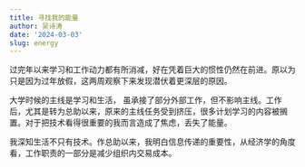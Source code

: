 ```yaml
---
title: 寻找我的能量
author: 吴诗涛
date: '2024-03-03'
slug: energy
---
```


过完年以来学习和工作动力都有所消减，好在凭着巨大的惯性仍然在前进。原以为只是因为过年放假，这两周观察下来发现潜伏着更深层的原因。

大学时候的主线是学习和生活， 虽承接了部分外部工作，但不影响主线。工作后，尤其是转为总助以来，原来的主线任务受到挤压，很多计划学习的内容被搁置。对于把技术看得很重要的我而言造成了焦虑，丢失了能量。

我深知生活不只有技术。作总助以来，我明白信息传递的重要性，从经济学的角度看，工作职责的一部分是减少组织内交易成本。
